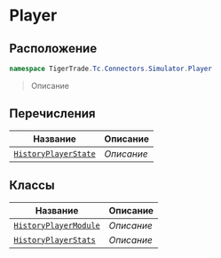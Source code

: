 
# Player
## Расположение
```csharp    
namespace TigerTrade.Tc.Connectors.Simulator.Player
```
> Описание


## Перечисления
| Название | Описание |
| --- | --- |
| [`HistoryPlayerState`](./Player/HistoryPlayerState.cs.md) | *Описание* |

## Классы
| Название | Описание |
| --- | --- |
| [`HistoryPlayerModule`](./Player/HistoryPlayerModule.cs.md) | *Описание* |
| [`HistoryPlayerStats`](./Player/HistoryPlayerStats.cs.md) | *Описание* |
